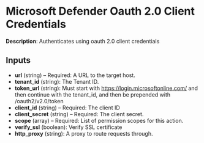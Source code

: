 # Microsoft Defender Oauth 2.0 Client Credentials

**Description**: Authenticates using oauth 2.0 client credentials

## Inputs

- **url** (string) – Required: A URL to the target host.
- **tenant_id** (string): The Tenant ID.
- **token_url** (string): Must start with https://login.microsoftonline.com/ and then continue with the tenant_id, and then be prepended with /oauth2/v2.0/token
- **client_id** (string) – Required: The client ID
- **client_secret** (string) – Required: The client secret.
- **scope** (array) – Required: List of permission scopes for this action.
- **verify_ssl** (boolean): Verify SSL certificate
- **http_proxy** (string): A proxy to route requests through.